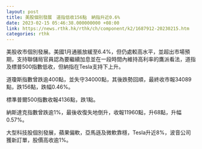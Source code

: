```yaml
---
layout: post
title: 美股個別發展　道指低收156點　納指升近0.6%
date: 2023-02-15 05:46:38.000000000 +08:00
link: https://news.rthk.hk/rthk/ch/component/k2/1687912-20230215.htm
categories: rthk
---
```


美股收市個別發展。美國1月通脹放緩至6.4%，但仍處較高水平，並超出市場預期，支持聯儲局官員認為要繼續加息並在一段時間內維持高利率的鷹派看法，道指及標普500指數低收，但納指在Tesla支持下上升。

道瓊斯指數曾跌逾400點，並失守34000點，其後跌勢回順，最終收市報34089點，跌156點，跌幅0.46%。

標準普爾500指數收報4136點，跌1點。

納斯達克指數曾跌逾1%，最後收復失地倒升，收報11960點，升68點，升幅0.57%。

大型科技股個別發展，蘋果偏軟，亞馬遜及微軟靠穩，Tesla升近8%，波音公司獲新訂單，股價高收逾1%。
